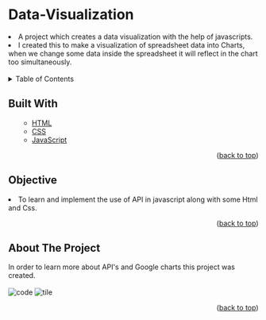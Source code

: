 # Data-Visualization
<li>A project which creates a data visualization with the help of javascripts.</li>
<li>I created this to make a visualization of spreadsheet data into Charts, when we change some data inside the spreadsheet it will reflect in the chart too simultaneously.</li>
<br>

<!-- TABLE OF CONTENTS -->

<details>
  <summary>Table of Contents</summary>
  <ol>
    <ul>
       <li><a href="#built-with">Built With</a></li>
      <li><a href="#Objective">Objective</a></li>
      <li><a href="#about-the-project">About The Project</a></li>
      </ul>
  </ol>
</details>

<!-- Built with -->
## Built With
<ol>
    <ul>
      <li><a href="https://html.com/">HTML</a></li>
       <li><a href="https://css-tricks.com/">CSS</a></li>
      <li><a href="https://www.javascript.com/">JavaScript</a></li> 
      </ul>
  <p align="right">(<a href="#Data-Visualization">back to top</a>)</p>
  </ol>
  
## Objective
<li>To learn and implement the use of API in javascript along with some Html and Css.</li>
<p align="right">(<a href="#Data-Visualization ">back to top</a>)</p>


<!-- ABOUT THE PROJECT -->
## About The Project
In order to learn more about API's and Google charts this project was created.
<br>
<br>
![code](https://user-images.githubusercontent.com/60666490/139788649-22daf2a7-117f-4a69-95ec-228dbcb40a01.png)
![tile](https://user-images.githubusercontent.com/60666490/139788345-9035325e-615f-4d38-bb42-4a22f731f0ca.png)

<p align="right">(<a href="#Data-Visualization">back to top</a>)</p>




